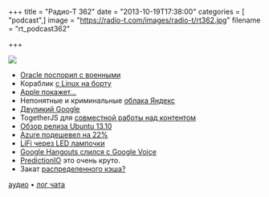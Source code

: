 +++
title = "Радио-Т 362"
date = "2013-10-19T17:38:00"
categories = [ "podcast",]
image = "https://radio-t.com/images/radio-t/rt362.jpg"
filename = "rt_podcast362"

+++

![](https://radio-t.com/images/radio-t/rt362.jpg)

* [Oracle поспорил с военными](http://readwrite.com/2013/10/15/oracle-opens-both-barrels-on-open-source-software-in-military-whitepaper)
* Кораблик [c Linux на борту](http://arstechnica.com/information-technology/2013/10/the-navys-newest-warship-is-powered-by-linux/)
* [Apple покажет...](http://gigaom.com/2013/10/15/apple-sends-out-an-invitation-promising-it-has-a-lot-to-cover/)
* Непонятные и криминальные [облака Яндекс](http://techcrunch.com/2013/10/16/search-engine-giant-yandex-launches-cocaine-a-cloud-service-to-compete-with-google-app-engine/)
* [Двуликий Google](http://www.citeworld.com/cloud/22553/google-cloud-company-doesnt-trust-other-cloud-vendors)
* TogetherJS для [совместной работы над контентом](http://www.opennet.ru/opennews/art.shtml?num=38185)
* [Обзор релиза Ubuntu 13.10](http://ubuntu-news.ru/news/obzor-reliza-ubuntu-1310)
* [Azure подешевел на 22%](http://techcrunch.com/2013/10/18/windows-azure-offers-up-to-22-price-drop-for-memory-intensive-apps-while-questions-remain-about)
* [LiFi через LED лампочки](http://gigaom.com/2013/10/18/researchers-achieve-speedy-internet-with-led-lightbulbs/)
* [Google Hangouts слился с Google Voice](http://www.engadget.com/2013/10/18/google-hangouts-ios-phone-calls-online-status-google-voice/)
* [PredictionIO](http://prediction.io/) это очень круто.
* Закат [распределенного кэша?](http://gridgaintech.wordpress.com/distributed-caching-is-dead-long-live/)

[аудио](https://cdn.radio-t.com/rt_podcast362.mp3) • [лог чата](http://chat.radio-t.com/logs/radio-t-362.html)
<audio src="https://cdn.radio-t.com/rt_podcast362.mp3" preload="none"></audio>
